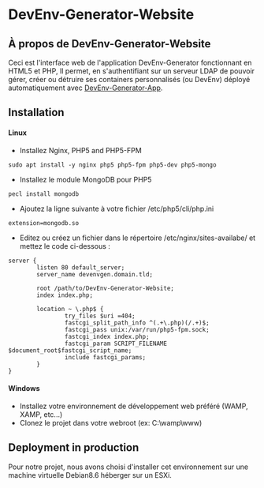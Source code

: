 # DevEnv-Generator-Website
## À propos de DevEnv-Generator-Website
Ceci est l'interface web de l'application DevEnv-Generator fonctionnant en HTML5 et PHP,
Il permet, en s'authentifiant sur un serveur LDAP de pouvoir gérer, créer ou détruire ses containers personnalisés (ou DevEnv)
déployé automatiquement avec [DevEnv-Generator-App](https://github.com/Skeith918/DevEnv-Generator-App).

## Installation
#### Linux
- Installez Nginx, PHP5 and PHP5-FPM
```
sudo apt install -y nginx php5 php5-fpm php5-dev php5-mongo
```
- Installez le module MongoDB pour PHP5
```
pecl install mongodb
```
- Ajoutez la ligne suivante à votre fichier /etc/php5/cli/php.ini
```
extension=mongodb.so
```
- Editez ou créez un fichier dans le répertoire /etc/nginx/sites-availabe/ et mettez le code ci-dessous :
```
server {
        listen 80 default_server;
        server_name devenvgen.domain.tld;

        root /path/to/DevEnv-Generator-Website;
        index index.php;

        location ~ \.php$ {
                try_files $uri =404;
                fastcgi_split_path_info ^(.+\.php)(/.+)$;
                fastcgi_pass unix:/var/run/php5-fpm.sock;
                fastcgi_index index.php;
                fastcgi_param SCRIPT_FILENAME $document_root$fastcgi_script_name;
                include fastcgi_params;
        }
}

```
#### Windows
- Installez votre environnement de développement web préféré (WAMP, XAMP, etc...)
- Clonez le projet dans votre webroot (ex: C:\wamp\www)

## Deployment in production
Pour notre projet, nous avons choisi d'installer cet environnement sur une machine virtuelle Debian8.6 héberger sur un ESXi.

